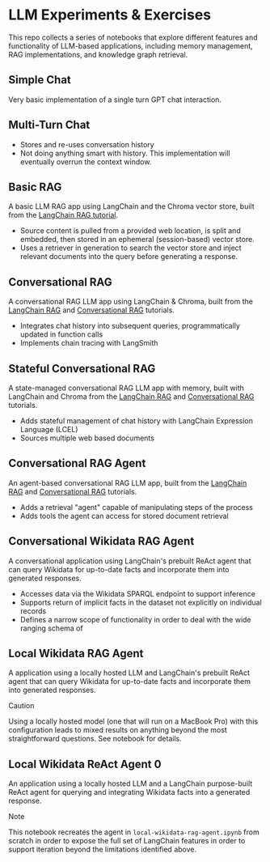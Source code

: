 # LLM Experiments & Exercises
This repo collects a series of notebooks that explore different features and functionality of LLM-based applications, including memory management, RAG implementations, and knowledge graph retrieval. 

## Simple Chat
Very basic implementation of a single turn GPT chat interaction.

## Multi-Turn Chat
- Stores and re-uses conversation history 
- Not doing anything smart with history. This implementation will eventually overrun the context window. 

## Basic RAG
A basic LLM RAG app using LangChain and the Chroma vector store, built from the [LangChain RAG tutorial](https://python.langchain.com/v0.2/docs/tutorials/rag/).

- Source content is pulled from a provided web location, is split and embedded, then stored in an ephemeral (session-based) vector store.
- Uses a retriever in generation to search the vector store and inject relevant documents into the query before generating a response.

## Conversational RAG
A conversational RAG LLM app using LangChain & Chroma, built from the [LangChain RAG](https://python.langchain.com/v0.2/docs/tutorials/rag/) and
[Conversational RAG](https://python.langchain.com/v0.2/docs/tutorials/qa_chat_history/) tutorials.

- Integrates chat history into subsequent queries, programmatically updated in function calls
- Implements chain tracing with LangSmith

## Stateful Conversational RAG
A state-managed conversational RAG LLM app with memory, built with LangChain and Chroma from the [LangChain RAG](https://python.langchain.com/v0.2/docs/tutorials/rag/) and
[Conversational RAG](https://python.langchain.com/v0.2/docs/tutorials/qa_chat_history/) tutorials.

- Adds stateful management of chat history with LangChain Expression Language (LCEL) 
- Sources multiple web based documents

## Conversational RAG Agent
An agent-based conversational RAG LLM app, built from the [LangChain RAG](https://python.langchain.com/v0.2/docs/tutorials/rag/) and
[Conversational RAG](https://python.langchain.com/v0.2/docs/tutorials/qa_chat_history/) tutorials.

- Adds a retrieval "agent" capable of manipulating steps of the process
- Adds tools the agent can access for stored document retrieval

## Conversational Wikidata RAG Agent
A conversational application using LangChain's prebuilt ReAct agent that can query Wikidata for up-to-date facts and incorporate them into generated responses.

- Accesses data via the Wikidata SPARQL endpoint to support inference 
- Supports return of implicit facts in the dataset not explicitly on individual records
- Defines a narrow scope of functionality in order to deal with the wide ranging schema of 

## Local Wikidata RAG Agent
A application using a locally hosted LLM and LangChain's prebuilt ReAct agent that can query Wikidata for up-to-date facts and incorporate them into generated responses.

> [!CAUTION]
> Using a locally hosted model (one that will run on a MacBook Pro) with this configuration leads to mixed results on anything beyond the most straightforward questions. See notebook for details. 

## Local Wikidata ReAct Agent 0
An application using a locally hosted LLM and a LangChain purpose-built ReAct agent for querying and integrating Wikidata facts into a generated response.

> [!NOTE]
> This notebook recreates the agent in `local-wikidata-rag-agent.ipynb` from scratch in order to expose the full set of LangChain features in order to support iteration beyond the limitations identified above.